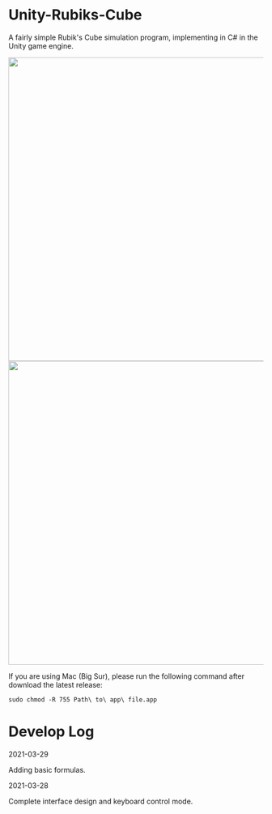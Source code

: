 # Unity-Rubiks-Cube
A fairly simple Rubik's Cube simulation program, implementing in C# in the Unity game engine.

<img src="pics/screen_0.PNG" width="600">

<img src="pics/Project-1.gif" width="600">

If you are using Mac (Big Sur), please run the following command after download the latest release:

``
  sudo chmod -R 755 Path\ to\ app\ file.app
``

# Develop Log

2021-03-29

Adding basic formulas.

2021-03-28

Complete interface design and keyboard control mode.
